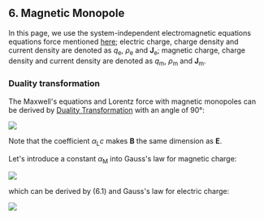 ## 6. Magnetic Monopole

In this page, we use the system-independent electromagnetic equations equations force mentioned [here](independent.md); electric charge, charge density and current density are denoted as *q*<sub>e</sub>, *ρ*<sub>e</sub> and **J**<sub>e</sub>; magnetic charge, charge density and current density are denoted as *q*<sub>m</sub>, *ρ*<sub>m</sub> and **J**<sub>m</sub>.

### Duality transformation

The Maxwell's equations and Lorentz force with magnetic monopoles can be derived by [Duality Transformation](https://en.wikipedia.org/wiki/Magnetic_monopole#Duality_transformation) with an angle of 90°:

<img src="https://latex.codecogs.com/gif.latex?\begin{cases}\mathbf{E'}=\alpha_Lc\mathbf{B}\\\mathbf{B'}=-\dfrac{\mathbf{E}}{\alpha_Lc}\end{cases}\quad(6.1)">

Note that the coefficient *α*<sub>L</sub>*c* makes **B** the same dimension as **E**.

Let's introduce a constant *α*<sub>M</sub> into Gauss's law for magnetic charge:

<img src="https://latex.codecogs.com/gif.latex?\nabla\cdot\mathbf{B}=\lambda\alpha_M\rho_m\quad(6.2)">

which can be derived by (6.1) and Gauss's law for electric charge:

<img src="https://latex.codecogs.com/gif.latex?\nabla\cdot\mathbf{E}=\frac{\lambda\rho_e}{\varepsilon_0}\quad(6.3)">